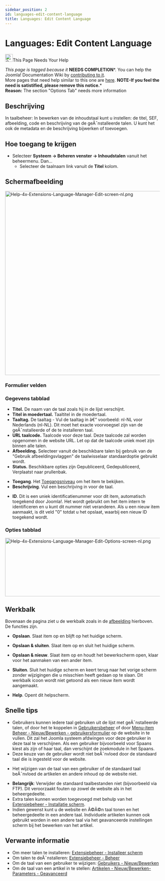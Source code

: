 ```yaml
---
sidebar_position: 2
id: languages-edit-content-language
title: Languages: Edit Content Language
---
```

# Languages: Edit Content Language
<img
src="https://docs.joomla.org/images/thumb/4/47/Copyedit.png/25px-Copyedit.png"
decoding="async"
srcset="https://docs.joomla.org/images/thumb/4/47/Copyedit.png/38px-Copyedit.png 1.5x, https://docs.joomla.org/images/thumb/4/47/Copyedit.png/50px-Copyedit.png 2x"
data-file-width="200" data-file-height="200" width="25" height="25"
alt="Copyedit.png" />This Page Needs Your Help

*This page is tagged because it* **NEEDS COMPLETION***. You can help the
Joomla! Documentation Wiki by <a
href="https://docs.joomla.org//docs.joomla.org/index.php?title=Help4.x:Languages:_Edit_Content_Language/nl&amp;action=edit"
class="external text" target="_blank"
rel="noreferrer noopener">contributing to it</a>.  
<span class="small">More pages that need help similar to this one are
[here](https://docs.joomla.org/Category:Needs_completion "Category:Needs completion").</span>
<span class="small">**NOTE-If you feel the need is satistified, please
remove this notice.**</span>*  
**Reason:** The section "Options Tab" needs more information

## Beschrijving

In taalbeheer: In bewerken van de inhoudstaal kunt u instellen: de
titel, SEF, afbeelding, code en beschrijving van de geÃ¯nstalleerde
talen. U kunt het ook de metadata en de beschrijving bijwerken of
toevoegen.

## Hoe toegang te krijgen

- Selecteer **Systeem **→** Beheren venster **→** Inhoudstalen** vanuit
  het beheermenu. Dan...
  - Selecteer de taalnaam link vanuit de **Titel** kolom.

## Schermafbeelding

<img
src="https://docs.joomla.org/images/thumb/6/6a/Help-4x-Extensions-Language-Manager-Edit-screen-nl.png/800px-Help-4x-Extensions-Language-Manager-Edit-screen-nl.png"
decoding="async"
srcset="https://docs.joomla.org/images/6/6a/Help-4x-Extensions-Language-Manager-Edit-screen-nl.png 1.5x"
data-file-width="985" data-file-height="736" width="800" height="598"
alt="Help-4x-Extensions-Language-Manager-Edit-screen-nl.png" />

### Formulier velden

### Gegevens tabblad

- **Titel.** De naam van de taal zoals hij in de lijst verschijnt.
- **Titel in moedertaal.** Taaltitel in de moedertaal.
- **Taaltag.** De taaltag - Vul de taaltag in â€“ voorbeeld: nl-NL voor
  Nederlands (nl-NL). Dit moet het exacte voorvoegsel zijn van de
  geÃ¯nstalleerde of de te installeren taal.
- **URL taalcode.** Taalcode voor deze taal. Deze taalcode zal worden
  opgenomen in de website URL. Let op dat de taalcode uniek moet zijn
  binnen alle talen.
- **Afbeelding.** Selecteer vanuit de beschikbare talen bij gebruik van
  de "Gebruik afbeeldingsvlaggen" de taalwisselaar standaardoptie
  gebruikt wordt.
- **Status.** Beschikbare opties zijn Gepubliceerd, Gedepubliceerd,
  Verplaatst naar prullenbak.

<!-- -->

- **Toegang**. Het
  [Toegangsniveau](https://docs.joomla.org/Help4.x:Users:_Viewing_Access_Levels/nl "Special:MyLanguage/Help4.x:Users: Viewing Access Levels/nl")
  om het item te bekijken.
- **Beschrijving**. Vul een beschrijving in voor de taal.

<!-- -->

- **ID**. Dit is een uniek identificatienummer voor dit item,
  automatisch toegekend door Joomla!. Het wordt gebruikt om het item
  intern te identificeren en u kunt dit nummer niet veranderen. Als u
  een nieuw item aanmaakt, is dit veld "0" totdat u het opslaat, waarbij
  een nieuw ID toegekend wordt.

### Opties tabblad

<img
src="https://docs.joomla.org/images/thumb/3/33/Help-4x-Extensions-Language-Manager-Edit-Options-screen-nl.png/600px-Help-4x-Extensions-Language-Manager-Edit-Options-screen-nl.png"
decoding="async"
srcset="https://docs.joomla.org/images/thumb/3/33/Help-4x-Extensions-Language-Manager-Edit-Options-screen-nl.png/900px-Help-4x-Extensions-Language-Manager-Edit-Options-screen-nl.png 1.5x, https://docs.joomla.org/images/3/33/Help-4x-Extensions-Language-Manager-Edit-Options-screen-nl.png 2x"
data-file-width="922" data-file-height="292" width="600" height="190"
alt="Help-4x-Extensions-Language-Manager-Edit-Options-screen-nl.png" />

## Werkbalk

Bovenaan de pagina ziet u de werkbalk zoals in de
[afbeelding](#Schermafbeelding) hierboven. De functies zijn.

- **Opslaan**. Slaat item op en blijft op het huidige scherm.

<!-- -->

- **Opslaan & sluiten**. Slaat item op en sluit het huidige scherm.

<!-- -->

- **Opslaan & nieuw**. Slaat item op en houdt het bewerkscherm open,
  klaar voor het aanmaken van een ander item.

<!-- -->

- **Sluiten**. Sluit het huidige scherm en keert terug naar het vorige
  scherm zonder wijzigingen die u misschien heeft gedaan op te slaan.
  Dit werkbalk icoon wordt niet getoond als een nieuw item wordt
  aangemaakt.

<!-- -->

- **Help**. Opent dit helpscherm.

## Snelle tips

- Gebruikers kunnen iedere taal gebruiken uit de lijst met
  geÃ¯nstalleerde talen, of door het te koppelen in
  [Gebruikersbeheer](https://docs.joomla.org/Help4.x:Users/nl "Help4.x:Users/nl")
  of door [Menu-item Beheer - Nieuw/Bewerken -
  gebruikersformulier](https://docs.joomla.org/Help4.x:Menu_Item:_New_Item/nl#User_Form_Layout "Help4.x:Menu Item: New Item/nl")
  op de website in te vullen. Dit zal het Joomla systeem afdwingen voor
  deze gebruiker in deze taal te verschijnen. Als een gebruiker
  bijvoorbeeld voor Spaans kiest als zijn of haar taal, dan verschijnt
  de zoekmodule in het Spaans.
- Deze keuze van de gebruiker wordt niet beÃ¯nvloed door de standaard
  taal die is ingesteld voor de website.

<!-- -->

- Het wijzigen van de taal van een gebruiker of de standaard taal
  beÃ¯nvloed de artikelen en andere inhoud op de website niet.

<!-- -->

- **Belangrijk**: Verwijder de standaard taalbestanden niet
  (bijvoorbeeld via FTP). Dit veroorzaakt fouten op zowel de website als
  in het beheergedeelte.
- Extra talen kunnen worden toegevoegd met behulp van het
  [Extensiebeheer - Installatie
  scherm](https://docs.joomla.org/Help4.x:Extensions:_Install/nl "Help4.x:Extensions: Install/nl").
- Indien gewenst kunt u de website en Ã©Ã©n taal tonen en het
  beheergedeelte in een andere taal. Individuele artikelen kunnen ook
  gebruikt worden in een andere taal via het geavanceerde instellingen
  scherm bij het bewerken van het artikel.

## Verwante informatie

- Om meer talen te installeren: [Extensiebeheer - Installeer
  scherm](https://docs.joomla.org/Help4.x:Extensions:_Install/nl "Help4.x:Extensions: Install/nl")
- Om talen te deÃ¯nstalleren: [Extensiebeheer -
  Beheer](https://docs.joomla.org/Help4.x:Extensions:_Manage/nl "Help4.x:Extensions: Manage/nl")
- Om de taal van een gebruiker te wijzigen: [Gebruikers -
  Nieuw/Bewerken](https://docs.joomla.org/Help4.x:Users:_Edit_Profile/nl "Help4.x:Users: Edit Profile/nl")
- Om de taal van een artikel in te stellen: [Artikelen - Nieuw/Bewerken-
  Parameters -
  Geavanceerd](https://docs.joomla.org/Help4.x:Articles:_Edit/nl#Parameters_-_Advancedl "Help4.x:Articles: Edit/nl")
